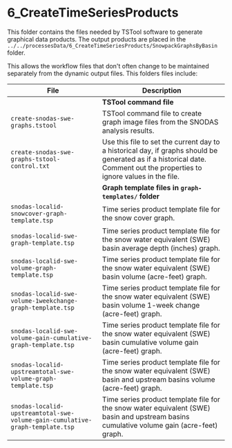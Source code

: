 # 6_CreateTimeSeriesProducts #

This folder contains the files needed by TSTool software to generate graphical data products.
The output products are placed in the
`../../processesData/6_CreateTimeSeriesProducts/SnowpackGraphsByBasin` folder.

This allows the workflow files that don't often change to be maintained separately from the dynamic output files.
This folders files include:

| **File** | **Description** |
| -- | -- |
| | **TSTool command file** |
| `create-snodas-swe-graphs.tstool` | TSTool command file to create graph image files from the SNODAS analysis results. |
| `create-snodas-swe-graphs-tstool-control.txt` | Use this file to set the current day to a historical day, if graphs should be generated as if a historical date.  Comment out the properties to ignore values in the file. |
| | **Graph template files in `graph-templates/` folder** |
| `snodas-localid-snowcover-graph-template.tsp` | Time series product template file for the snow cover graph. |
| `snodas-localid-swe-graph-template.tsp` | Time series product template file for the snow water equivalent (SWE) basin average depth (inches) graph. |
| `snodas-localid-swe-volume-graph-template.tsp` | Time series product template file for the snow water equivalent (SWE) basin volume (acre-feet) graph. |
| `snodas-localid-swe-volume-1weekchange-graph-template.tsp` | Time series product template file for the snow water equivalent (SWE) basin volume 1-week change (acre-feet) graph. |
| `snodas-localid-swe-volume-gain-cumulative-graph-template.tsp` | Time series product template file for the snow water equivalent (SWE) basin cumulative volume gain (acre-feet) graph. |
| `snodas-localid-upstreamtotal-swe-volume-graph-template.tsp` | Time series product template file for the snow water equivalent (SWE) basin and upstream basins volume (acre-feet) graph. |
| `snodas-localid-upstreamtotal-swe-volume-gain-cumulative-graph-template.tsp` | Time series product template file for the snow water equivalent (SWE) basin and upstream basins cumulative volume gain (acre-feet) graph. |


